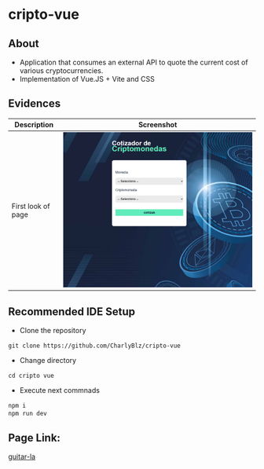 # cripto-vue

## About 
 - Application that consumes an external API to quote the current cost of various cryptocurrencies.
 - Implementation of Vue.JS + Vite and CSS
## Evidences

| Description | Screenshot |
| --- | --- |
| First look of page | ![image](https://github.com/CharlyBlz/cripto-vue/blob/6ecc3c7cbc82de268d34f6ab99f5bdc011be5247/cripto-vue_screenshot.png)|

## Recommended IDE Setup
 - Clone the repository
```
git clone https://github.com/CharlyBlz/cripto-vue
```
- Change directory
```
cd cripto vue
```
 - Execute next commnads
```
npm i
npm run dev
```

## Page Link:
[guitar-la](https://cripto-vue-three.vercel.app/)
